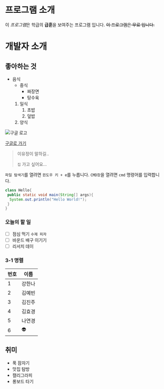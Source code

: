 # 프로그램 소개
이 *프로그램*은 학급의 **급훈**을 보여주는 프로그램 입니다.
~~이 프로그램은 무료 입니다.~~

# 개발자 소개

## 좋아하는 것
* 음식
  * 중식
    * 짜장면
    * 탕수육
  1. 일식
     1. 초밥
     1. 덮밥
  1. 양식
  
![구글 로고](https://www.google.com/images/branding/googlelogo/2x/googlelogo_color_272x92dp.png)

[구글로 가기](https://google.co.kr/)

> 이유정이 말하길..
>
> `집` 가고 싶어요...
>

`파일 탐색기`를 열려면 `윈도우 키 + e`를 누릅니다.
`CMD창`을 열려면 `cmd` 명령어를 입력합니다.

```java
class Hello{
 public static void main(String[] args){
  System.out.println("Hello World!");
 }
}
```

### 오늘의 할 일
- [ ] 점심 먹기 `수제 피자`
- [ ] 바운드 배구 이기기
- [ ] 리서치 데이 

### 3-1 명렬
번호 | 이름
-----|----
1|강한나
2|김예빈
3|김진주
4|김효경
5|나연경
6|:alien:


## 취미
* 푹 잠자기
* 맛집 탐방
* 캘리그라피
* 롱보드 타기


